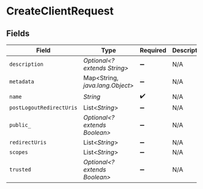 # CreateClientRequest


## Fields

| Field                           | Type                            | Required                        | Description                     |
| ------------------------------- | ------------------------------- | ------------------------------- | ------------------------------- |
| `description`                   | *Optional<? extends String>*    | :heavy_minus_sign:              | N/A                             |
| `metadata`                      | Map<String, *java.lang.Object*> | :heavy_minus_sign:              | N/A                             |
| `name`                          | *String*                        | :heavy_check_mark:              | N/A                             |
| `postLogoutRedirectUris`        | List<*String*>                  | :heavy_minus_sign:              | N/A                             |
| `public_`                       | *Optional<? extends Boolean>*   | :heavy_minus_sign:              | N/A                             |
| `redirectUris`                  | List<*String*>                  | :heavy_minus_sign:              | N/A                             |
| `scopes`                        | List<*String*>                  | :heavy_minus_sign:              | N/A                             |
| `trusted`                       | *Optional<? extends Boolean>*   | :heavy_minus_sign:              | N/A                             |